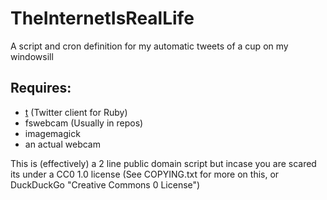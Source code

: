 # TheInternetIsRealLife
A script and cron definition for my automatic tweets of a cup on my windowsill 

## Requires:  
* [t](http://github.com/sferik/t/) (Twitter client for Ruby)  
* fswebcam (Usually in repos)
* imagemagick
* an actual webcam

This is (effectively) a 2 line public domain script but incase you are scared its under a CC0 1.0 license (See COPYING.txt for more on this, or DuckDuckGo "Creative Commons 0 License")
